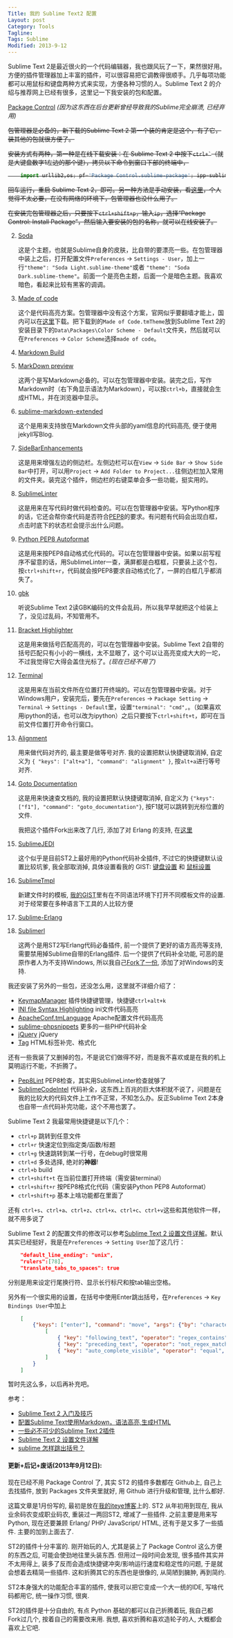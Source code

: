 ```yaml
---
Title: 我的 Sublime Text2 配置
Layout: post
Category: Tools
Tagline: 
Tags: Sublime
Modified: 2013-9-12
---
```


Sublime Text 2是最近很火的一个代码编辑器，我也跟风玩了一下，果然很好用。方便的插件管理器加上丰富的插件，可以很容易把它调教得很顺手。几乎每项功能都可以用鼠标和键盘两种方式来实现，方便各种习惯的人。Sublime Text 2 的介绍与推荐网上已经有很多，这里记一下我安装的包和配置。


[Package Control](http://wbond.net/sublime_packages/package_control)
*(因为这东西在后台更新曾经导致我的Sublime完全崩溃, 已经弃用)*

<strike>
包管理器是必备的，新下载的Sublime Text 2 第一个装的肯定是这个，有了它，装其他的包就很方便了。

安装方式有两种，第一种是在线下载安装：在 Sublime Text 2 中按下`` ctrl+` ``（就是大键盘数字1左边的那个键），拷贝以下命令到窗口下部的终端中，

```py
    import urllib2,os; pf='Package Control.sublime-package'; ipp=sublime.installed_packages_path(); os.makedirs(ipp) if not os.path.exists(ipp) else None; urllib2.install_opener(urllib2.build_opener(urllib2.ProxyHandler())); open(os.path.join(ipp,pf),'wb').write(urllib2.urlopen('http://sublime.wbond.net/'+pf.replace(' ','%20')).read()); print 'Please restart Sublime Text to finish installation'
```

回车运行，重启 Sublime Text 2，即可。另一种方法是手动安装，看[这里](http://wbond.net/sublime_packages/package_control/installation)，个人觉得不太必要，在没有网络的环境下，包管理器也没什么用了。

在安装完包管理器之后，只要按下`ctrl+shift+p`，输入`ip`，选择“Package Control: Install Package”，然后输入要安装的包的名称，就可以在线安装了。
</strike>


2. [Soda](https://github.com/buymeasoda/soda-theme/)

    这是个主题，也就是Sublime自身的皮肤，比自带的要漂亮一些。在包管理器中装上之后，打开配置文件`Preferences` -> `Settings - User`，加上一行`"theme": "Soda Light.sublime-theme"`或者 `"theme": "Soda Dark.sublime-theme"`。前面一个是亮色主题，后面一个是暗色主题。我喜欢暗色，看起来比较有黑客的调调。

3. [Made of code](http://madeofcode.com/posts/29)

    这个是代码高亮方案。包管理器中没有这个方案，官网似乎要翻墙才能上，国内可以在[这里](https://github.com/kumarnitin/made-of-code-tmbundle/tree/master/Themes)下载。把下载到的`Made of Code.tmTheme`放到Sublime Text 2的安装目录下的`Data\Packages\Color Scheme - Default`文件夹，然后就可以在`Preferences` -> `Color Scheme`选择`made of code`。

4. [Markdown Build](https://github.com/erinata/SublimeMarkdownBuild)
5. [MarkDown preview](https://github.com/revolunet/sublimetext-markdown-preview)

    这两个是写Markdown必备的。可以在包管理器中安装。装完之后，写作Markdown时（右下角显示语法为Markdown），可以按`ctrl+b`，直接就会生成HTML，并在浏览器中显示。

1. [sublime-markdown-extended](https://github.com/jonschlinkert/sublime-markdown-extended)

    这个是用来支持放在Markdown文件头部的yaml信息的代码高亮, 便于使用jekyll写Blog.

6. [SideBarEnhancements](https://github.com/titoBouzout/SideBarEnhancements)

    这是用来增强左边的侧边栏。左侧边栏可以在`View` -> `Side Bar` -> `Show Side Bar`中打开，可以用`Project` -> `Add Folder to Project...`往侧边栏加入常用的文件夹。装完这个插件，侧边栏的右键菜单会多一些功能，挺实用的。

7. [SublimeLinter](https://github.com/SublimeLinter/SublimeLinter)

    这是用来在写代码时做代码检查的。可以在包管理器中安装。写Python程序的话，它还会帮你查代码是否符合[PEP8](http://www.python.org/dev/peps/pep-0008/)的要求。有问题有代码会出现白框，点击时底下的状态栏会提示出什么问题。

8. [Python PEP8 Autoformat](https://bitbucket.org/StephaneBunel/pythonpep8autoformat)

    这是用来按PEP8自动格式化代码的。可以在包管理器中安装。如果以前写程序不留意的话，用SublimeLinter一查，满屏都是白框框，只要装上这个包，按`ctrl+shift+r`，代码就会按PEP8要求自动格式化了，一屏的白框几乎都消失了。

9. [gbk](https://github.com/akira-cn/sublime-gbk)

    听说Sublime Text 2读GBK编码的文件会乱码，所以我早早就把这个给装上了，没见过乱码，不知管用不。


10. [Bracket Highlighter](https://github.com/facelessuser/BracketHighlighter)

    这是用来做括号匹配高亮的，可以在包管理器中安装。Sublime Text 2自带的括号匹配只有小小的一横线，太不显眼了，这个可以让高亮变成大大的一坨，不过我觉得它大得会盖住光标了。*(现在已经不用了)*

11. [Terminal](http://wbond.net/sublime_packages/terminal)

    这是用来在当前文件所在位置打开终端的。可以在包管理器中安装。对于Windows用户，安装完后，要先在`Preferences` -> `Package Setting` -> `Terminal` -> `Settings - Default`里，设置`"terminal": "cmd",`。（如果喜欢用ipython的话，也可以改为ipython）之后只要按下`ctrl+shift+t`，即可在当前文件位置打开命令行窗口。

1. [Alignment](https://github.com/wbond/sublime_alignment)

    用来做代码对齐的, 最主要是做等号对齐. 我的设置把默认快捷键取消掉, 自定义为
    `{ "keys": ["alt+a"], "command": "alignment" }`,
    按`alt+a`进行等号对齐.

1. [Goto Documentation](https://github.com/kemayo/sublime-text-2-goto-documentation)

    这是用来快速查文档的, 我的设置把默认快捷键取消掉, 自定义为 `{"keys": ["f1"], "command": "goto_documentation"}`, 按F1就可以跳转到光标位置的文件.

    我把这个插件Fork出来改了几行, 添加了对 Erlang 的支持, 在[这里](https://github.com/cnDenis/sublime-text-2-goto-documentation)

1. [SublimeJEDI](https://github.com/srusskih/SublimeJEDI)

    这个似乎是目前ST2上最好用的Python代码补全插件, 不过它的快捷键默认设置比较坑爹, 我全部取消掉, 具体设置看我的 GIST: [键盘设置](https://gist.github.com/cnDenis/6525289) 和 [鼠标设置](https://gist.github.com/cnDenis/6525329)

1. [SublimeTmpl](https://github.com/kairyou/SublimeTmpl)

    新建文件时的模板, [我的GIST](https://gist.github.com/cnDenis/6525289)里有在不同语法环境下打开不同模板文件的设置. 对于经常要在多种语言下工具的人比较方便

1. [Sublime-Erlang](https://github.com/fjl/Sublime-Erlang)
1. [Sublimerl](https://github.com/ostinelli/SublimErl)

    这两个是用ST2写Erlang代码必备插件, 前一个提供了更好的语方高亮等支持, 需要禁用掉Sublime自带的Erlang插件.
    后一个提供了代码补全功能, 可恶的是原作者人为不支持Windows, 所以我自己[Fork了一份](https://github.com/cnDenis/SublimErl), 添加了对Windows的支持.


我还安装了另外的一些包，还没怎么用，这里就不详细介绍了：

* [KeymapManager](https://github.com/welefen/KeymapManager) 插件快捷键管理，快捷键`ctrl+alt+k`
* [INI file Syntax Highlighting](https://github.com/clintberry/sublime-text-2-ini)  ini文件代码高亮
* [ApacheConf.tmLanguage](https://github.com/colinta/ApacheConf.tmLanguage) Apache配置文件代码高亮
* [sublime-phpsnippets](https://github.com/stuartherbert/sublime-phpsnippets) 更多的一些PHP代码补全
* [jQuery](https://github.com/SublimeText/jQuery) jQuery
* [Tag](https://github.com/SublimeText/Tag) HTML标签补完、格式化

还有一些我装了又删掉的包，不是说它们做得不好，而是我不喜欢或是在我的机上莫明运行不能，不折腾了。

* [Pep8Lint](https://github.com/dreadatour/Pep8Lint) PEP8检查，其实用SublimeLinter检查就够了
* [SublimeCodeIntel](https://github.com/Kronuz/SublimeCodeIntel) 代码补全，这东西上百兆的巨大体积就不说了，问题是在我的比较大的代码文件上工作不正常，不知怎么办。反正Sublime Text 2本身也自带一点代码补完功能，这个不用也罢了。

Sublime Text 2 我最常用快捷键是以下几个：

* `ctrl+p` 跳转到任意文件
* `ctrl+r` 快速定位到指定类/函数/标题
* `ctrl+g` 快速跳转到某一行号，在debug时很常用
* `ctrl+d` 多处选择, 绝对的**神器**!
* `ctrl+b` build
* `ctrl+shift+t` 在当前位置打开终端（需安装terminal）
* `ctrl+shift+r` 按PEP8格式化代码（需安装Python PEP8 Autoformat）
* `ctrl+shift+p` 基本上啥功能都在里面了

还有 `ctrl+s`、`ctrl+a`、`ctrl+z`、`ctrl+x`、`ctrl+c`、`ctrl+v`这些和其他软件一样，就不用多说了

Sublime Text 2 的配置文件的修改可以参考[Sublime Text 2 设置文件详解](http://www.feelcss.com/sublime-text-2-settings.html)。默认其实已经挺好，我是在`Preferences` -> `Setting User`加了这几行：

```json
    "default_line_ending": "unix",
    "rulers":[78],
    "translate_tabs_to_spaces": true
```

分别是用来设定行尾换行符、显示长行标尺和按tab输出空格。

另外有一个很实用的设置，在括号中使用Enter跳出括号，在`Preferences` -> `Key Bindings User`中加上

```json
    [
        {"keys": ["enter"], "command": "move", "args": {"by": "characters", "forward": true}, "context":
            [
                { "key": "following_text", "operator": "regex_contains", "operand": "^[)\\]\\>\\'\\\"\\ %>\\}\\;\\,]", "match_all": true },
                { "key": "preceding_text", "operator": "not_regex_match", "operand": "^.*\\{$", "match_all": true  },
                { "key": "auto_complete_visible", "operator": "equal", "operand": false }
            ]
        }
    ]
```

暂时先这么多，以后再补充吧。

参考：

* [Sublime Text 2 入门及技巧](http://lucifr.com/2011/08/31/sublime-text-2-tricks-and-tips/)
* [配置Sublime Text使用Markdown，语法高亮,生成HTML](http://timewilltell.me/node/15)
* [一些必不可少的Sublime Text 2插件](http://www.qianduan.net/essential-to-sublime-the-text-2-plugins.html)
* [Sublime Text 2 设置文件详解](http://www.feelcss.com/sublime-text-2-settings.html)
* [sublime 怎样跳出括号？](http://ruby-china.org/topics/4824)

#### 更新+后记+废话(2013年9月12日):

现在已经不用 Package Control 了, 其实 ST2 的插件多数都在 Github上, 自己上去找插件, 放到 Packages 文件夹里就好, 用 Github 进行升级和管理, 比什么都好.

这篇文章是1月份写的, 最初是放在[我的iteye博客](cndenis.iteye.com)上的. ST2 从年初用到现在, 我从业余码农变成职业码农, 重装过一两回ST2, 增减了一些插件. 之前主要是用来写 Python, 现在还要兼顾 Erlang/ PHP/ JavaScript/ HTML, 还有于是又多了一些插件. 主要的加到上面去了.

ST2的插件十分丰富的. 刚开始玩的人, 尤其是装上了 Package Control 这么方便的东西之后, 可能会使劲地往里头装东西. 但用过一段时间会发现, 很多插件其实并不太用得上, 装多了反而会造成快捷键冲突/影响运行速度和稳定性的问题, 于是就会想着去精简一些插件. 这和折腾其它的东西也是很像的, 从简陋到臃肿, 再到简约.

ST2本身强大的功能配合丰富的插件, 使我可以把它变成一个大一统的IDE, 写啥代码都用它, 统一操作习惯, 很爽.

ST2的插件是十分自由的, 有点 Python 基础的都可以自己折腾着玩, 我自己都Fork过几个, 按着自己的需要改来用. 我想, 喜欢折腾和喜欢造轮子的人, 大概都会喜欢上它吧.


